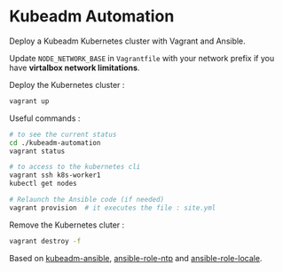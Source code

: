 # Kubeadm Automation

Deploy a Kubeadm Kubernetes cluster with Vagrant and Ansible.

Update ``NODE_NETWORK_BASE`` in ``Vagrantfile`` with your network prefix if you have **virtalbox network limitations**.

Deploy the Kubernetes cluster :
```sh
vagrant up
```

Useful commands :
```sh
# to see the current status
cd ./kubeadm-automation
vagrant status

# to access to the kubernetes cli
vagrant ssh k8s-worker1
kubectl get nodes

# Relaunch the Ansible code (if needed)
vagrant provision  # it executes the file : site.yml
```

Remove the Kubernetes cluter :
```sh
vagrant destroy -f
```

Based on [kubeadm-ansible](https://github.com/kairen/kubeadm-ansible), [ansible-role-ntp](https://github.com/geerlingguy/ansible-role-ntp) and [ansible-role-locale](https://github.com/robertdebock/ansible-role-locale).